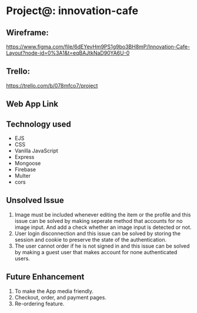 # Project@: innovation-cafe
## Wireframe:
https://www.figma.com/file/6dEYevHm9PS1g9bo3BH8mP/Innovation-Cafe-Layout?node-id=0%3A1&t=eqBAJtkNaD90YA6U-0

## Trello:
https://trello.com/b/078mfco7/project

## Web App Link

## Technology used
- EJS
- CSS
- Vanilla JavaScript
- Express
- Mongoose
- Firebase
- Multer
- cors

## Unsolved Issue
1. Image must be included whenever editing the item or the profile and this issue can be solved by making seperate method that accounts for no image input. And add a check whether an image input is detected or not.
2. User login disconnection and this issue can be solved by storing the session and cookie to preserve the state of the authentication.
3. The user cannot order if he is not signed in and this issue can be solved by making a guest user that makes account for none authenticated users.

## Future Enhancement
1. To make the App media friendly.
2. Checkout, order, and payment pages.
3. Re-ordering feature.

